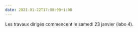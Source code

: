```yaml
---
date: 2021-01-22T17:00:00+1:00
---
```

Les travaux dirigés commencent le samedi 23 janvier (labo 4).
<!--Nothing here yet -->
<!--Sample announcement, Please check out [here](/). -->